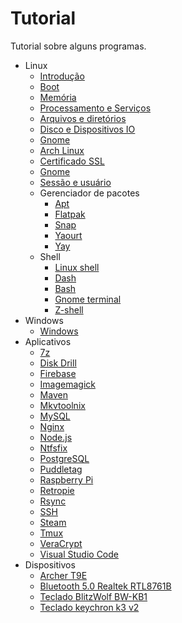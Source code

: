 # Tutorial

Tutorial sobre alguns programas.

- Linux
    - [Introdução](docs/linux/introducao.md)
    - [Boot](docs/linux/boot.md)
    - [Memória](docs/linux/memoria.md)
    - [Processamento e Serviços](docs/linux/processamento-e-servicos.md)
    - [Arquivos e diretórios](docs/linux/arquivos-e-diretorios.md)
    - [Disco e Dispositivos IO](docs/linux/disco-e-dispositivos-io.md)
    - [Gnome](docs/linux/gnome.md)
    - [Arch Linux](docs/linux/arch-linux.md)
    - [Certificado SSL](docs/linux/certificado-ssl.md)
    - [Gnome](docs/linux/gnome.md)
    - [Sessão e usuário](docs/linux/sessao-e-usuario.md)
    - Gerenciador de pacotes
        - [Apt](docs/linux/gerenciador-pacotes/apt.md)
        - [Flatpak](docs/linux/gerenciador-pacotes/flatpak.md)
        - [Snap](docs/linux/gerenciador-pacotes/snap.md)
        - [Yaourt](docs/linux/gerenciador-pacotes/yaourt.md)
        - [Yay](docs/linux/gerenciador-pacotes/yay.md)
    - Shell
        - [Linux shell](docs/linux/shell/linux-shell.md)
        - [Dash](docs/linux/shell/dash.md)
        - [Bash](docs/linux/shell/bash.md)
        - [Gnome terminal](docs/linux/shell/gnome-terminal.md)
        - [Z-shell](docs/linux/shell/zsh.md)
- Windows
    - [Windows](docs/windows/windows.md)
- Aplicativos
    - [7z](docs/7z.md)
    - [Disk Drill](docs/disk-drill.md)
    - [Firebase](docs/firebase.md)
    - [Imagemagick](docs/imagemagick.md)
    - [Maven](docs/maven.md)
    - [Mkvtoolnix](docs/mkvtoolnix.md)
    - [MySQL](docs/mysql.md)
    - [Nginx](docs/nginx.md)
    - [Node.js](docs/nodejs.md)
    - [Ntfsfix](docs/ntfsfix.md)
    - [PostgreSQL](docs/postgresql.md)
    - [Puddletag](docs/puddletag.md)
    - [Raspberry Pi](docs/raspberry.md)
    - [Retropie](docs/retropie.md)
    - [Rsync](docs/rsync.md)
    - [SSH](docs/ssh.md)
    - [Steam](docs/steam.md)
    - [Tmux](docs/tmux.md)
    - [VeraCrypt](docs/veracrypt.md)
    - [Visual Studio Code](docs/visual-studio-code.md)
- Dispositivos
    - [Archer T9E](docs/dispositivos/archer-t9e.md)
    - [Bluetooth 5.0 Realtek RTL8761B](docs/dispositivos/bluetooth-realtek-rtl8761b.md)
    - [Teclado BlitzWolf BW-KB1](docs/dispositivos/teclado-blitz-wolf-bw-kb1.md)
    - [Teclado keychron k3 v2](docs/dispositivos/teclado-keychron-k3-v2.md)
